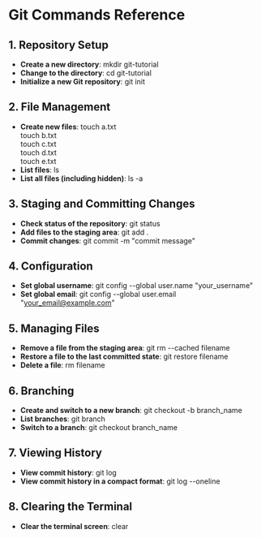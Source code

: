 
# Git Commands Reference

## 1. Repository Setup
- **Create a new directory**: 
  mkdir git-tutorial
- **Change to the directory**: 
  cd git-tutorial
- **Initialize a new Git repository**: 
  git init

## 2. File Management
- **Create new files**: 
  touch a.txt  
  touch b.txt  
  touch c.txt  
  touch d.txt  
  touch e.txt  
- **List files**: 
  ls
- **List all files (including hidden)**: 
  ls -a

## 3. Staging and Committing Changes
- **Check status of the repository**: 
  git status
- **Add files to the staging area**: 
  git add .
- **Commit changes**: 
  git commit -m "commit message"

## 4. Configuration
- **Set global username**: 
  git config --global user.name "your_username"
- **Set global email**: 
  git config --global user.email "your_email@example.com"

## 5. Managing Files
- **Remove a file from the staging area**: 
  git rm --cached filename
- **Restore a file to the last committed state**: 
  git restore filename
- **Delete a file**: 
  rm filename

## 6. Branching
- **Create and switch to a new branch**: 
  git checkout -b branch_name
- **List branches**: 
  git branch
- **Switch to a branch**: 
  git checkout branch_name

## 7. Viewing History
- **View commit history**: 
  git log
- **View commit history in a compact format**: 
  git log --oneline

## 8. Clearing the Terminal
- **Clear the terminal screen**: 
  clear
